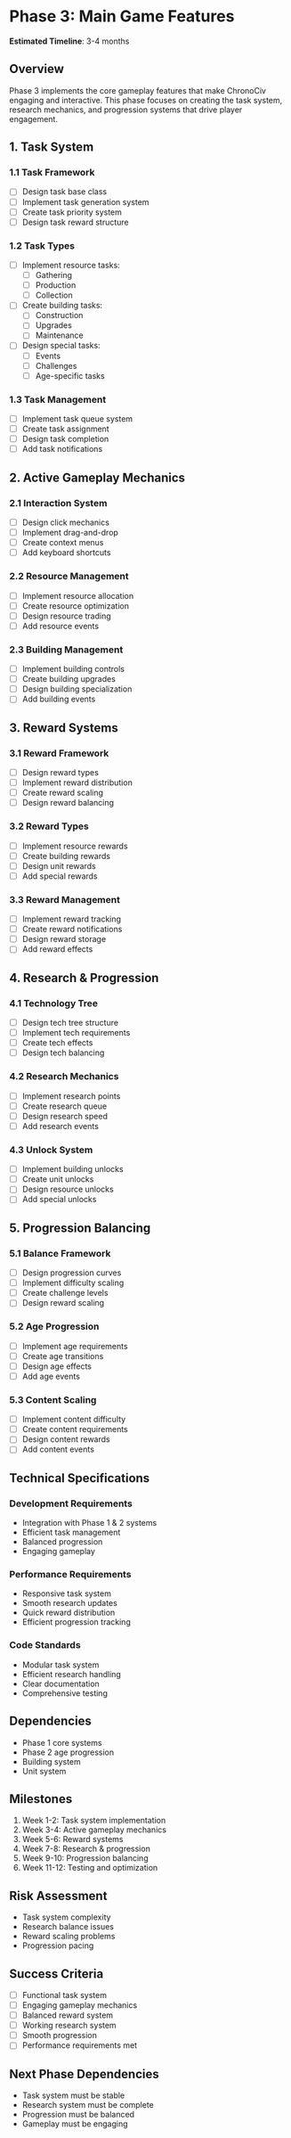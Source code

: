 # Phase 3: Main Game Features
**Estimated Timeline**: 3-4 months

## Overview
Phase 3 implements the core gameplay features that make ChronoCiv engaging and interactive. This phase focuses on creating the task system, research mechanics, and progression systems that drive player engagement.

## 1. Task System

### 1.1 Task Framework
- [ ] Design task base class
- [ ] Implement task generation system
- [ ] Create task priority system
- [ ] Design task reward structure

### 1.2 Task Types
- [ ] Implement resource tasks:
  - [ ] Gathering
  - [ ] Production
  - [ ] Collection
- [ ] Create building tasks:
  - [ ] Construction
  - [ ] Upgrades
  - [ ] Maintenance
- [ ] Design special tasks:
  - [ ] Events
  - [ ] Challenges
  - [ ] Age-specific tasks

### 1.3 Task Management
- [ ] Implement task queue system
- [ ] Create task assignment
- [ ] Design task completion
- [ ] Add task notifications

## 2. Active Gameplay Mechanics

### 2.1 Interaction System
- [ ] Design click mechanics
- [ ] Implement drag-and-drop
- [ ] Create context menus
- [ ] Add keyboard shortcuts

### 2.2 Resource Management
- [ ] Implement resource allocation
- [ ] Create resource optimization
- [ ] Design resource trading
- [ ] Add resource events

### 2.3 Building Management
- [ ] Implement building controls
- [ ] Create building upgrades
- [ ] Design building specialization
- [ ] Add building events

## 3. Reward Systems

### 3.1 Reward Framework
- [ ] Design reward types
- [ ] Implement reward distribution
- [ ] Create reward scaling
- [ ] Design reward balancing

### 3.2 Reward Types
- [ ] Implement resource rewards
- [ ] Create building rewards
- [ ] Design unit rewards
- [ ] Add special rewards

### 3.3 Reward Management
- [ ] Implement reward tracking
- [ ] Create reward notifications
- [ ] Design reward storage
- [ ] Add reward effects

## 4. Research & Progression

### 4.1 Technology Tree
- [ ] Design tech tree structure
- [ ] Implement tech requirements
- [ ] Create tech effects
- [ ] Design tech balancing

### 4.2 Research Mechanics
- [ ] Implement research points
- [ ] Create research queue
- [ ] Design research speed
- [ ] Add research events

### 4.3 Unlock System
- [ ] Implement building unlocks
- [ ] Create unit unlocks
- [ ] Design resource unlocks
- [ ] Add special unlocks

## 5. Progression Balancing

### 5.1 Balance Framework
- [ ] Design progression curves
- [ ] Implement difficulty scaling
- [ ] Create challenge levels
- [ ] Design reward scaling

### 5.2 Age Progression
- [ ] Implement age requirements
- [ ] Create age transitions
- [ ] Design age effects
- [ ] Add age events

### 5.3 Content Scaling
- [ ] Implement content difficulty
- [ ] Create content requirements
- [ ] Design content rewards
- [ ] Add content events

## Technical Specifications

### Development Requirements
- Integration with Phase 1 & 2 systems
- Efficient task management
- Balanced progression
- Engaging gameplay

### Performance Requirements
- Responsive task system
- Smooth research updates
- Quick reward distribution
- Efficient progression tracking

### Code Standards
- Modular task system
- Efficient research handling
- Clear documentation
- Comprehensive testing

## Dependencies
- Phase 1 core systems
- Phase 2 age progression
- Building system
- Unit system

## Milestones
1. Week 1-2: Task system implementation
2. Week 3-4: Active gameplay mechanics
3. Week 5-6: Reward systems
4. Week 7-8: Research & progression
5. Week 9-10: Progression balancing
6. Week 11-12: Testing and optimization

## Risk Assessment
- Task system complexity
- Research balance issues
- Reward scaling problems
- Progression pacing

## Success Criteria
- [ ] Functional task system
- [ ] Engaging gameplay mechanics
- [ ] Balanced reward system
- [ ] Working research system
- [ ] Smooth progression
- [ ] Performance requirements met

## Next Phase Dependencies
- Task system must be stable
- Research system must be complete
- Progression must be balanced
- Gameplay must be engaging 